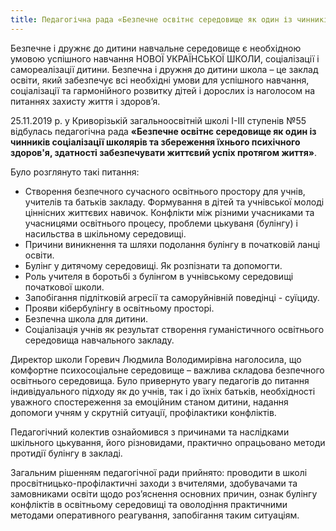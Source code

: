 ```yaml
---
title: Педагогічна рада «Безпечне освітнє середовище як один із чинників соціалізації школярів та збереження їхнього психічного здоров'я, здатності забезпечувати життєвий успіх протягом життя»
---
```


Безпечне і дружнє до дитини навчальне середовище є необхідною умовою успішного навчання НОВОЇ УКРАЇНСЬКОЇ ШКОЛИ, соціалізації і самореалізації дитини. Безпечна і дружня до дитини школа – це заклад освіти, який забезпечує всі необхідні умови для успішного навчання, соціалізації та гармонійного розвитку дітей і дорослих із наголосом на питаннях захисту життя і здоров’я.

25.11.2019 р. у Криворізькій загальноосвітній школі І-ІІІ ступенів №55 відбулась педагогічна рада **«Безпечне освітнє середовище як один із чинників соціалізації школярів та збереження їхнього психічного здоров'я, здатності забезпечувати життєвий успіх протягом життя»**.

Було розглянуто такі питання:

- Створення безпечного сучасного освітнього простору для учнів, учителів та батьків закладу. Формування в дітей та учнівської молоді ціннісних життєвих навичок. Конфлікти між різними учасниками та учасницями освітнього процесу, проблеми цькуваня (булінгу) і насильства в шкільному середовищі.
- Причини виникнення та шляхи подолання булінгу в початковій ланці освіти.
- Булінг у дитячому середовищі. Як розпізнати та допомогти.
- Роль учителя в боротьбі з булінгом в учнівському середовищі початкової школи.
- Запобігання підлітковій агресії та саморуйнівній поведінці - суїциду.
- Прояви кібербулінгу в освітньому просторі.
- Безпечна школа для дитини.
- Соціалізація учнів як результат створення гуманістичного освітнього середовища навчального закладу.

Директор школи Горевич Людмила Володимирівна наголосила, що комфортне психосоціальне середовище – важлива складова безпечного освітнього середовища. Було привернуто увагу педагогів до питання індивідуального підходу як до учнів, так і до їхніх батьків, необхідності уважного спостереження за емоційним станом дитини, надання допомоги учням у скрутній ситуації, профілактики конфліктів.

Педагогічний колектив ознайомився з причинами та наслідками шкільного цькування, його різновидами, практично опрацьовано методи протидії булінгу в закладі.

Загальним рішенням педагогічної ради прийнято: проводити в школі просвітницько-профілактичні заходи з вчителями, здобувачами та замовниками освіти щодо роз’яснення основних причин, ознак булінгу конфліктів в освітньому середовищі та оволодіння практичними методами оперативного реагування, запобігання таким ситуаціям.

<slideshow />
